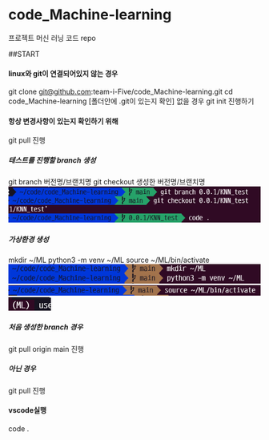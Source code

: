# code_Machine-learning
프로젝트 머신 러닝 코드 repo

##START
#### linux와 git이 연결되어있지 않는 경우
git clone git@github.com:team-i-Five/code_Machine-learning.git
cd code_Machine-learning
[폴더안에 .git이 있는지 확인]
없을 경우 git init 진행하기

#### 항상 변경사항이 있는지 확인하기 위해 
git pull 진행

##### 테스트를 진행할 branch 생성
git branch 버전명/브랜치명
git checkout 생성한 버전명/브랜치명
![branch_ex](images/branch_ex.png)
##### 가상환경 생성
mkdir ~/ML
python3 -m venv ~/ML
source ~/ML/bin/activate
![ml_ex1](images/ml_ex1.png)
![ml_ex2](images/ml_ex2.png)
![ml_ex3](images/ml_ex3.png)

##### 처음 생성한 branch 경우
git pull origin main 진행
##### 아닌 경우
git pull 진행

#### vscode실행
code .